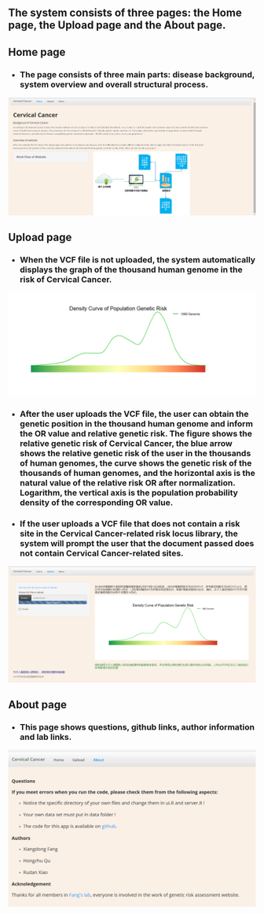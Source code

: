 ## **The system consists of three pages: the Home page, the Upload page and the About page.**
## **Home page**
- ### The page consists of three main parts: disease background, system overview and overall structural process. 
![overview](https://github.com/medxiaorudan/Cervical-Cancer/blob/master/image/overview.png)
## **Upload page**
- ### When the VCF file is not uploaded, the system automatically displays the graph of the thousand human genome in the risk of Cervical Cancer.
![upload1](https://github.com/medxiaorudan/Cervical-Cancer/blob/master/image/upload1.png)
- ### After the user uploads the VCF file, the user can obtain the genetic position in the thousand human genome and inform the OR value and relative genetic risk. The figure shows the relative genetic risk of Cervical Cancer, the blue arrow shows the relative genetic risk of the user in the thousands of human genomes, the curve shows the genetic risk of the thousands of human genomes, and the horizontal axis is the natural value of the relative risk OR after normalization. Logarithm, the vertical axis is the population probability density of the corresponding OR value.

- ### If the user uploads a VCF file that does not contain a risk site in the Cervical Cancer-related risk locus library, the system will prompt the user that the document passed does not contain Cervical Cancer-related sites.
![upload5](https://github.com/medxiaorudan/Cervical-Cancer/blob/master/image/upload5.png)
## **About page**
- ### This page shows questions, github links, author information and lab links.
![upload7](https://github.com/medxiaorudan/Cervical-Cancer/blob/master/image/upload7.png)
